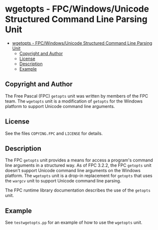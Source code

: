 # wgetopts - FPC/Windows/Unicode Structured Command Line Parsing Unit

- [wgetopts - FPC/Windows/Unicode Structured Command Line Parsing Unit](#wgetopts---fpcwindowsunicode-structured-command-line-parsing-unit)
  - [Copyright and Author](#copyright-and-author)
  - [License](#license)
  - [Description](#description)
  - [Example](#example)

## Copyright and Author

The Free Pascal (FPC) `getopts` unit was written by members of the FPC team. The `wgetopts` unit is a modification of `getopts` for the Windows platform to support Unicode command line arguments.

## License

See the files `COPYING.FPC` and `LICENSE` for details.

## Description

The FPC `getopts` unit provides a means for access a program's command line arguments in a structured way. As of FPC 3.2.2, the FPC `getopts` unit doesn't support Unicode command line arguments on the Windows platform. The `wgetopts` unit is a drop-in replacement for `getopts` that uses the `wargcv` unit to support Unicode command line parsing.

The FPC runtime library documentation describes the use of the `getopts` unit.

## Example

See `testwgetopts.pp` for an example of how to use the `wgetopts` unit.
